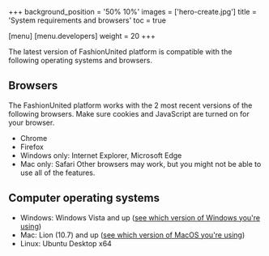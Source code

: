 +++
background_position = '50% 10%'
images = ['hero-create.jpg']
title = 'System requirements and browsers'
toc = true

[menu]
  [menu.developers]
    weight = 20
+++

The latest version of FashionUnited platform is compatible with the following
operating systems and browsers.

## Browsers

The FashionUnited platform works with the 2 most recent versions of the
following browsers. Make sure cookies and JavaScript are turned on for your
browser.

- Chrome
- Firefox
- Windows only: Internet Explorer, Microsoft Edge
- Mac only: Safari Other browsers may work, but you might not be able to use all
  of the features.

## Computer operating systems

- Windows: Windows Vista and up
  ([see which version of Windows you're using](http://windows.microsoft.com/en-us/windows/which-operating-system))
- Mac: Lion (10.7) and up
  ([see which version of MacOS you're using](https://support.apple.com/en-us/HT201260))
- Linux: Ubuntu Desktop x64
